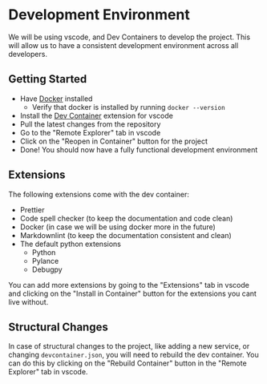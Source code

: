 # Development Environment

We will be using vscode, and Dev Containers to develop the project. This will allow us to have a consistent development environment across all developers.

## Getting Started

* Have [Docker](https://docs.docker.com/get-docker/) installed
  * Verify that docker is installed by running `docker --version`
* Install the [Dev Container](https://marketplace.visualstudio.com/items?itemName=ms-vscode-remote.remote-containers) extension for vscode
* Pull the latest changes from the repository
* Go to the "Remote Explorer" tab in vscode
* Click on the "Reopen in Container" button for the project
* Done! You should now have a fully functional development environment

## Extensions

The following extensions come with the dev container:

* Prettier
* Code spell checker (to keep the documentation  and code clean)
* Docker (in case we will be using docker more in the future)
* Markdownlint (to keep the documentation consistent and clean)
* The default python extensions
  * Python
  * Pylance
  * Debugpy

You can add more extensions by going to the "Extensions" tab in vscode and clicking on the "Install in Container" button for the extensions you cant live without.

## Structural Changes

In case of structural changes to the project, like adding a new service, or changing `devcontainer.json`, you will need to rebuild the dev container. You can do this by clicking on the "Rebuild Container" button in the "Remote Explorer" tab in vscode.
